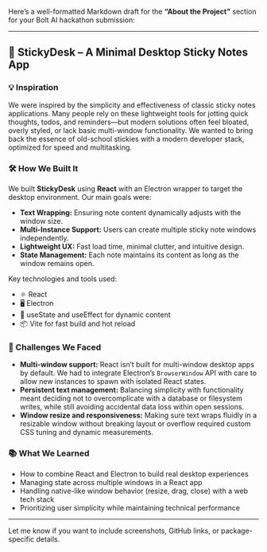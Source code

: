 Here’s a well-formatted Markdown draft for the **“About the Project”** section for your Bolt AI hackathon submission:

---

## 📝 StickyDesk – A Minimal Desktop Sticky Notes App

### 💡 Inspiration

We were inspired by the simplicity and effectiveness of classic sticky notes applications. Many people rely on these lightweight tools for jotting quick thoughts, todos, and reminders—but modern solutions often feel bloated, overly styled, or lack basic multi-window functionality. We wanted to bring back the essence of old-school stickies with a modern developer stack, optimized for speed and multitasking.

### 🛠️ How We Built It

We built **StickyDesk** using **React** with an Electron wrapper to target the desktop environment. Our main goals were:

* **Text Wrapping:** Ensuring note content dynamically adjusts with the window size.
* **Multi-Instance Support:** Users can create multiple sticky note windows independently.
* **Lightweight UX:** Fast load time, minimal clutter, and intuitive design.
* **State Management:** Each note maintains its content as long as the window remains open.

Key technologies and tools used:

* ⚛️ React
* 🖥️ Electron
* 🧠 useState and useEffect for dynamic content
* 📦 Vite for fast build and hot reload

### 🚧 Challenges We Faced

* **Multi-window support:** React isn’t built for multi-window desktop apps by default. We had to integrate Electron’s `BrowserWindow` API with care to allow new instances to spawn with isolated React states.
* **Persistent text management:** Balancing simplicity with functionality meant deciding not to overcomplicate with a database or filesystem writes, while still avoiding accidental data loss within open sessions.
* **Window resize and responsiveness:** Making sure text wraps fluidly in a resizable window without breaking layout or overflow required custom CSS tuning and dynamic measurements.

### 📚 What We Learned

* How to combine React and Electron to build real desktop experiences
* Managing state across multiple windows in a React app
* Handling native-like window behavior (resize, drag, close) with a web tech stack
* Prioritizing user simplicity while maintaining technical performance

---

Let me know if you want to include screenshots, GitHub links, or package-specific details.
